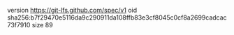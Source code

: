 version https://git-lfs.github.com/spec/v1
oid sha256:b7f29470e5116da9c290911da108ffb83e3cf8045c0cf8a2699cadcac73f7910
size 89

